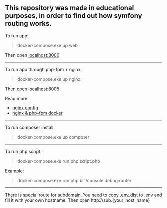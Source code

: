 ## This repository was made in educational purposes, in order to find out how symfony routing works.

To run app:

> docker-compose.exe up web

Then open [localhost:8000](http://localhost:8000)

***

To run app through php-fpm + nginx:

> docker-compose.exe up nginx

Then open [localhost:8005](http://localhost:8005)

Read more:
- [nginx config](https://symfony.com/doc/current/setup/web_server_configuration.html)
- [nginx & php-fpm docker](https://hub.docker.com/r/bitnami/php-fpm/)

***

To run composer install:

> docker-compose.exe up composer

***

To run php script:

> docker-compose.exe run php script.php

Example:

> docker-compose.exe run php bin/console debug:router

***

There is special route for subdomain. You need to copy .env_dist to .env and fill it with your own hostname. Then open http://sub.{your_host_name}
